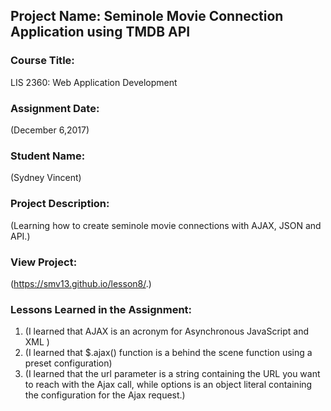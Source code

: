 ## Project Name:  Seminole Movie Connection Application using TMDB API

### Course Title:
LIS 2360:  Web Application Development

### Assignment Date:  
(December 6,2017)

### Student Name:  
(Sydney Vincent)

### Project Description:
(Learning how to create seminole movie connections with AJAX, JSON and API.)

### View Project:
(https://smv13.github.io/lesson8/.)

### Lessons Learned in the Assignment:
1. (I learned that AJAX is an acronym for Asynchronous JavaScript and XML )
2. (I learned that $.ajax() function is a behind the scene function using a preset configuration)
3. (I learned that the url parameter is a string containing the URL you want to reach with the Ajax call, while options is
an object literal containing the configuration for the Ajax request.)
